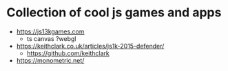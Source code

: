 # Collection of cool js games and apps
* https://js13kgames.com
  * ts canvas ?webgl
* https://keithclark.co.uk/articles/js1k-2015-defender/
  * https://github.com/keithclark
* https://monometric.net/
